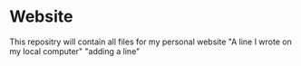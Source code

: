 # Website
This repositry will contain all files for my personal website
"A line I wrote on my local computer" 
"adding a line" 
